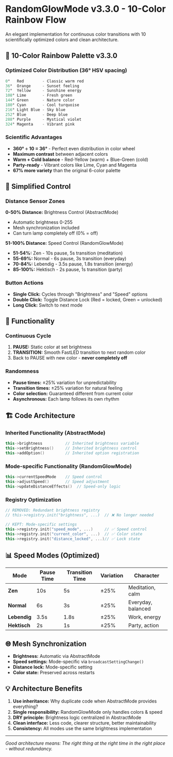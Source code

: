 # RandomGlowMode v3.3.0 - 10-Color Rainbow Flow

An elegant implementation for continuous color transitions with 10 scientifically optimized colors and clean architecture.

## 🌈 10-Color Rainbow Palette v3.3.0

### Optimized Color Distribution (36° HSV spacing)
```cpp
0°   Red        - Classic warm red
36°  Orange     - Sunset feeling  
72°  Yellow     - Sunshine energy
108° Lime       - Fresh green
144° Green      - Nature color
180° Cyan       - Cool turquoise
216° Light Blue - Sky blue
252° Blue       - Deep blue
288° Purple     - Mystical violet
324° Magenta    - Vibrant pink
```

### Scientific Advantages
- **360° ÷ 10 = 36°** - Perfect even distribution in color wheel
- **Maximum contrast** between adjacent colors
- **Warm + Cold balance** - Red-Yellow (warm) + Blue-Green (cold)
- **Party-ready** - Vibrant colors like Lime, Cyan and Magenta
- **67% more variety** than the original 6-color palette

## 🎯 Simplified Control

### Distance Sensor Zones

**0-50% Distance:** Brightness Control (AbstractMode)
- Automatic brightness 0-255
- Mesh synchronization included
- Can turn lamp completely off (0% = off)

**51-100% Distance:** Speed Control (RandomGlowMode)
- **51-54%:** Zen - 10s pause, 5s transition (meditation)
- **55-69%:** Normal - 6s pause, 3s transition (everyday)
- **70-84%:** Lebendig - 3.5s pause, 1.8s transition (energy)
- **85-100%:** Hektisch - 2s pause, 1s transition (party)

### Button Actions

- **Single Click:** Cycles through "Brightness" and "Speed" options
- **Double Click:** Toggle Distance Lock (Red = locked, Green = unlocked)
- **Long Click:** Switch to next mode

## 🔄 Functionality

### Continuous Cycle
1. **PAUSE:** Static color at set brightness
2. **TRANSITION:** Smooth FastLED transition to next random color
3. Back to PAUSE with new color - **never completely off**

### Randomness
- **Pause times:** ±25% variation for unpredictability
- **Transition times:** ±25% variation for natural feeling
- **Color selection:** Guaranteed different from current color
- **Asynchronous:** Each lamp follows its own rhythm

## 🏗️ Code Architecture

### Inherited Functionality (AbstractMode)
```cpp
this->brightness          // Inherited brightness variable
this->setBrightness()     // Inherited brightness control
this->addOption()         // Inherited option registration
```

### Mode-specific Functionality (RandomGlowMode)
```cpp
this->currentSpeedMode    // Speed control
this->adjustSpeed()       // Speed adjustment
this->updateDistanceEffects()  // Speed-only logic
```

### Registry Optimization
```cpp
// REMOVED: Redundant brightness registry
// this->registry.init("brightness", ...)  // ❌ No longer needed

// KEPT: Mode-specific settings
this->registry.init("speed_mode", ...)     // ✅ Speed control
this->registry.init("current_color", ...)  // ✅ Color state  
this->registry.init("distance_locked", ...)// ✅ Lock state
```

## 📊 Speed Modes (Optimized)

| Mode | Pause Time | Transition Time | Variation | Character |
|------|------------|-----------------|-----------|-----------|
| **Zen** | 10s | 5s | ±25% | Meditation, calm |
| **Normal** | 6s | 3s | ±25% | Everyday, balanced |
| **Lebendig** | 3.5s | 1.8s | ±25% | Work, energy |
| **Hektisch** | 2s | 1s | ±25% | Party, action |

## 🌐 Mesh Synchronization
- **Brightness:** Automatic via AbstractMode
- **Speed settings:** Mode-specific via `broadcastSettingChange()`
- **Distance lock:** Mode-specific setting
- **Color state:** Preserved across restarts

## 💡 Architecture Benefits

1. **Use inheritance:** Why duplicate code when AbstractMode provides everything?
2. **Single responsibility:** RandomGlowMode only handles colors & speed
3. **DRY principle:** Brightness logic centralized in AbstractMode
4. **Clean interface:** Less code, clearer structure, better maintainability
5. **Consistency:** All modes use the same brightness implementation

---

*Good architecture means: The right thing at the right time in the right place - without redundancy.*

